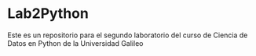 # Lab2Python
Este es un repositorio para el segundo laboratorio del curso de Ciencia de Datos en Python de la Universidad Galileo
